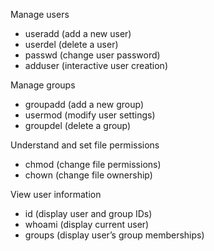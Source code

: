 Manage users
  - useradd (add a new user)
  - userdel (delete a user)
  - passwd (change user password)
  - adduser (interactive user creation)
    
Manage groups
  - groupadd (add a new group)
  - usermod (modify user settings)
  - groupdel (delete a group)
    
Understand and set file permissions
  - chmod (change file permissions)
  - chown (change file ownership)
    
View user information
  - id (display user and group IDs)
  - whoami (display current user)
  - groups (display user’s group memberships)
